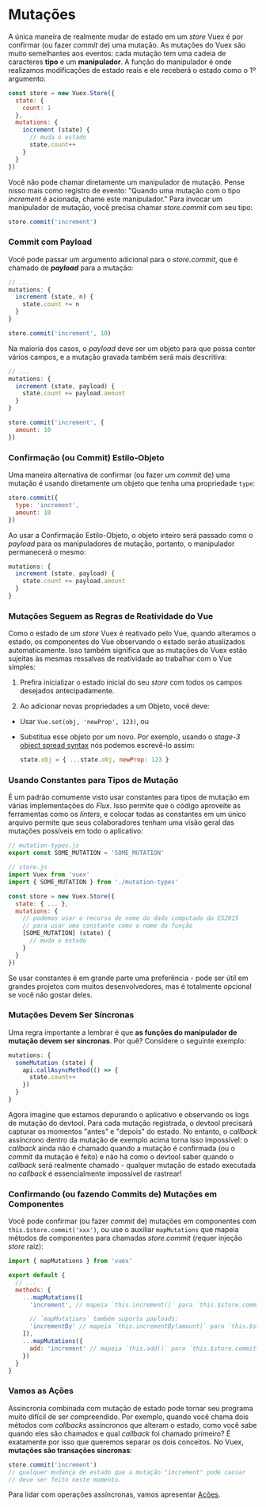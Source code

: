# Mutações

A única maneira de realmente mudar de estado em um _store_ Vuex é por confirmar (ou fazer _commit_ de) uma mutação. As mutações do Vuex são muito semelhantes aos eventos: cada mutação tem uma cadeia de caracteres **tipo** e um **manipulador**. A função do manipulador é onde realizamos modificações de estado reais e ele receberá o estado como o 1º argumento:

``` js
const store = new Vuex.Store({
  state: {
    count: 1
  },
  mutations: {
    increment (state) {
      // muda o estado
      state.count++
    }
  }
})
```

Você não pode chamar diretamente um manipulador de mutação. Pense nisso mais como registro de evento: "Quando uma mutação com o tipo _increment_ é acionada, chame este manipulador." Para invocar um manipulador de mutação, você precisa chamar _store.commit_ com seu tipo:

``` js
store.commit('increment')
```

### Commit com Payload

Você pode passar um argumento adicional para o _store.commit_, que é chamado de **_payload_** para a mutação:

``` js
// ...
mutations: {
  increment (state, n) {
    state.count += n
  }
}
```
``` js
store.commit('increment', 10)
```

Na maioria dos casos, o _payload_ deve ser um objeto para que possa conter vários campos, e a mutação gravada também será mais descritiva:

``` js
// ...
mutations: {
  increment (state, payload) {
    state.count += payload.amount
  }
}
```

``` js
store.commit('increment', {
  amount: 10
})
```

### Confirmação (ou Commit) Estilo-Objeto

Uma maneira alternativa de confirmar (ou fazer um _commit_ de) uma mutação é usando diretamente um objeto que tenha uma propriedade `type`:

``` js
store.commit({
  type: 'increment',
  amount: 10
})
```

Ao usar a Confirmação Estilo-Objeto, o objeto inteiro será passado como o _payload_ para os manipuladores de mutação, portanto, o manipulador permanecerá o mesmo:

``` js
mutations: {
  increment (state, payload) {
    state.count += payload.amount
  }
}
```

### Mutações Seguem as Regras de Reatividade do Vue

Como o estado de um _store_ Vuex é reativado pelo Vue, quando alteramos o estado, os componentes do Vue observando o estado serão atualizados automaticamente. Isso também significa que as mutações do Vuex estão sujeitas às mesmas ressalvas de reatividade ao trabalhar com o Vue simples:

1. Prefira inicializar o estado inicial do seu _store_ com todos os campos desejados antecipadamente.

2. Ao adicionar novas propriedades a um Objeto, você deve:

  - Usar `Vue.set(obj, 'newProp', 123)`, ou

  - Substitua esse objeto por um novo. Por exemplo, usando o _stage-3_ [object spread syntax](https://github.com/sebmarkbage/ecmascript-rest-spread) nós podemos escrevê-lo assim:

    ``` js
    state.obj = { ...state.obj, newProp: 123 }
    ```

### Usando Constantes para Tipos de Mutação

É um padrão comumente visto usar constantes para tipos de mutação em várias implementações do _Flux_. Isso permite que o código aproveite as ferramentas como os _linters_, e colocar todas as constantes em um único arquivo permite que seus colaboradores tenham uma visão geral das mutações possíveis em todo o aplicativo:

``` js
// mutation-types.js
export const SOME_MUTATION = 'SOME_MUTATION'
```

``` js
// store.js
import Vuex from 'vuex'
import { SOME_MUTATION } from './mutation-types'

const store = new Vuex.Store({
  state: { ... },
  mutations: {
    // podemos usar o recurso de nome do dado computado do ES2015
    // para usar uma constante como o nome da função
    [SOME_MUTATION] (state) {
      // muda o estado
    }
  }
})
```

Se usar constantes é em grande parte uma preferência - pode ser útil em grandes projetos com muitos desenvolvedores, mas é totalmente opcional se você não gostar deles.

### Mutações Devem Ser Síncronas

Uma regra importante a lembrar é que **as funções do manipulador de mutação devem ser síncronas**. Por quê? Considere o seguinte exemplo:

``` js
mutations: {
  someMutation (state) {
    api.callAsyncMethod(() => {
      state.count++
    })
  }
}
```

Agora imagine que estamos depurando o aplicativo e observando os logs de mutação do devtool. Para cada mutação registrada, o devtool precisará capturar os momentos "antes" e "depois" do estado. No entanto, o _callback_ assíncrono dentro da mutação de exemplo acima torna isso impossível: o _callback_ ainda não é chamado quando a mutação é confirmada (ou o _commit_ da mutação é feito) e não há como o devtool saber quando o _callback_ será realmente chamado - qualquer mutação de estado executada no _callback_ é essencialmente impossível de rastrear!

### Confirmando (ou fazendo Commits de) Mutações em Componentes

Você pode confirmar (ou fazer _commit_ de) mutações em componentes com `this.$store.commit('xxx')`, ou use o auxiliar `mapMutations` que mapeia métodos de componentes para chamadas _store.commit_ (requer injeção _store_ raiz):

``` js
import { mapMutations } from 'vuex'

export default {
  // ...
  methods: {
    ...mapMutations([
      'increment', // mapeia `this.increment()` para `this.$store.commit('increment')`

      // `mapMutations` também suporta payloads:
      'incrementBy' // mapeia `this.incrementBy(amount)` para `this.$store.commit('incrementBy', amount)`
    ]),
    ...mapMutations({
      add: 'increment' // mapeia `this.add()` para `this.$store.commit('increment')`
    })
  }
}
```

### Vamos as Ações

Assincronia combinada com mutação de estado pode tornar seu programa muito difícil de ser compreendido. Por exemplo, quando você chama dois métodos com _callbacks_ assíncronos que alteram o estado, como você sabe quando eles são chamados e qual _callback_ foi chamado primeiro? É exatamente por isso que queremos separar os dois conceitos. No Vuex, **mutações são transações síncronas**:

``` js
store.commit('increment')
// qualquer mudança de estado que a mutação "increment" pode causar
// deve ser feito neste momento.
```

Para lidar com operações assíncronas, vamos apresentar [Ações](actions.md).
